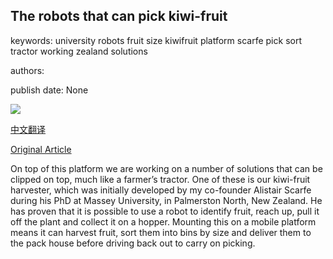 ## The robots that can pick kiwi-fruit

keywords: university robots fruit size kiwifruit platform scarfe pick sort tractor working zealand solutions

authors: 

publish date: None

![](https://www.bbc.com/future/bespoke/follow-the-food/static/media/kiwi-picker-robotics.7b53b576.jpg)

[中文翻译](The%20robots%20that%20can%20pick%20kiwi-fruit_zh.md)

[Original Article](http://www.bbc.com/future/bespoke/follow-the-food/the-robots-that-can-pick-kiwifruit.html)

On top of this platform we are working on a number of solutions that can be clipped on top, much like a farmer’s tractor. One of these is our kiwi-fruit harvester, which was initially developed by my co-founder Alistair Scarfe during his PhD at Massey University, in Palmerston North, New Zealand. He has proven that it is possible to use a robot to identify fruit, reach up, pull it off the plant and collect it on a hopper. Mounting this on a mobile platform means it can harvest fruit, sort them into bins by size and deliver them to the pack house before driving back out to carry on picking.
